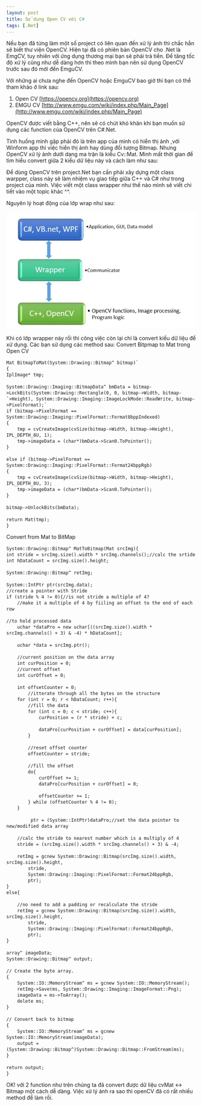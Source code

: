 ```yaml
---
layout: post
title: Sử dụng Open CV với C#
tags: [.Net]
---
```

Nếu bạn đã từng làm một số project có liên quan đến xử lý ảnh thì chắc hẳn sẽ biết thư viện OpenCV. Hiện tại đã có phiên bản OpenCV cho .Net là EmgCV, tuy nhiên với ứng dụng thương mại bạn sẽ phải trả tiền. Để tăng tốc độ xử lý cũng như dễ dàng hơn thì theo mình bạn nên sử dụng OpenCV trước sau đó mới đến EmguCV.

Với những ai chưa nghe đến OpenCV hoặc EmguCV bao giờ thì bạn có thể tham khảo ở link sau:
1. Open CV [https://opencv.org](https://opencv.org)
2. EMGU CV [http://www.emgu.com/wiki/index.php/Main_Page](http://www.emgu.com/wiki/index.php/Main_Page)

OpenCV được viết bằng C++, nên sẽ có chút khó khăn khi bạn muốn sử dụng các function của OpenCV trên C#.Net.

Tình huống mình gặp phải đó là trên app của mình có hiển thị ảnh ,với Winform app thì việc hiển thị ảnh hay dùng đối tượng Bitmap. Nhưng OpenCV xử lý ảnh dưới dạng ma trận là kiểu Cv::Mat. Mình mất thời gian để tìm hiểu convert giữa 2 kiểu dữ liệu này và cách làm như sau:

Để dùng OpenCV trên project.Net bạn cần phải xây dựng một class warpper, class này sẽ làm nhiệm vụ giao tiếp giữa C++ và C# như trong project của mình. Việc viết một class wrapper như thế nào mình sẽ viết chi tiết vào một topic khác ^^.

Nguyên lý hoạt động của lớp wrap như sau:

![Wrap-opencv](/img/wrap-opencv.jpg "Wrap-opencv")


Khi có lớp wrapper này rồi thì công việc còn lại chỉ là convert kiểu dữ liệu để xử dụng. Các bạn sử dụng các method sau:
Convert Bitpmap to Mat trong Open CV

~~~~
Mat BitmapToMat(System::Drawing::Bitmap^ bitmap)`
{
IplImage* tmp;

System::Drawing::Imaging::BitmapData^ bmData = bitmap->LockBits(System::Drawing::Rectangle(0, 0, bitmap->Width, bitmap-`>Height), System::Drawing::Imaging::ImageLockMode::ReadWrite, bitmap->PixelFormat);`
if (bitmap->PixelFormat == System::Drawing::Imaging::PixelFormat::Format8bppIndexed)
{
    tmp = cvCreateImage(cvSize(bitmap->Width, bitmap->Height), IPL_DEPTH_8U, 1);
    tmp->imageData = (char*)bmData->Scan0.ToPointer();
}

else if (bitmap->PixelFormat == System::Drawing::Imaging::PixelFormat::Format24bppRgb)
{
    tmp = cvCreateImage(cvSize(bitmap->Width, bitmap->Height), IPL_DEPTH_8U, 3);
    tmp->imageData = (char*)bmData->Scan0.ToPointer();
}

bitmap->UnlockBits(bmData);

return Mat(tmp);
}
~~~~

Convert from Mat to BitMap

~~~~
System::Drawing::Bitmap^ MatToBitmap(Mat srcImg){
int stride = srcImg.size().width * srcImg.channels();//calc the srtide
int hDataCount = srcImg.size().height;

System::Drawing::Bitmap^ retImg;

System::IntPtr ptr(srcImg.data);
//create a pointer with Stride
if (stride % 4 != 0){//is not stride a multiple of 4?
    //make it a multiple of 4 by fiiling an offset to the end of each row
		
//to hold processed data
    uchar *dataPro = new uchar[((srcImg.size().width * srcImg.channels() + 3) & -4) * hDataCount];

    uchar *data = srcImg.ptr();

    //current position on the data array
    int curPosition = 0;
    //current offset
    int curOffset = 0;

    int offsetCounter = 0;
		//itterate through all the bytes on the structure
    for (int r = 0; r < hDataCount; r++){
        //fill the data
        for (int c = 0; c < stride; c++){
            curPosition = (r * stride) + c;

            dataPro[curPosition + curOffset] = data[curPosition];
        }

        //reset offset counter
        offsetCounter = stride;

        //fill the offset
        do{
            curOffset += 1;
            dataPro[curPosition + curOffset] = 0;

            offsetCounter += 1;
        } while (offsetCounter % 4 != 0);
    }
		
		 ptr = (System::IntPtr)dataPro;//set the data pointer to new/modified data array

    //calc the stride to nearest number which is a multiply of 4
    stride = (srcImg.size().width * srcImg.channels() + 3) & -4;

    retImg = gcnew System::Drawing::Bitmap(srcImg.size().width, srcImg.size().height,
        stride,
        System::Drawing::Imaging::PixelFormat::Format24bppRgb,
        ptr);
}
else{

    //no need to add a padding or recalculate the stride
    retImg = gcnew System::Drawing::Bitmap(srcImg.size().width, srcImg.size().height,
        stride,
        System::Drawing::Imaging::PixelFormat::Format24bppRgb,
        ptr);
}

array^ imageData;
System::Drawing::Bitmap^ output;

// Create the byte array.
{
    System::IO::MemoryStream^ ms = gcnew System::IO::MemoryStream();
    retImg->Save(ms, System::Drawing::Imaging::ImageFormat::Png);
    imageData = ms->ToArray();
    delete ms;
}

// Convert back to bitmap
{
    System::IO::MemoryStream^ ms = gcnew System::IO::MemoryStream(imageData);
    output = (System::Drawing::Bitmap^)System::Drawing::Bitmap::FromStream(ms);
}

return output;
}
~~~~

OK! với 2 function như trên chúng ta đã convert được dữ liệu cvMat <-> Bitmap một cách dễ dàng. Việc xử lý ảnh ra sao thì openCV đã có rất nhiều
method để làm rồi. 
